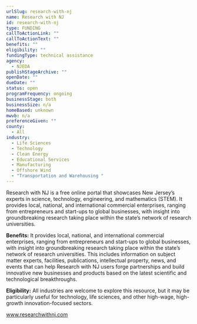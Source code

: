 ```yaml
---
urlSlug: research-with-nj
name: Research with NJ
id: research-with-nj
type: FUNDING
callToActionLink: ""
callToActionText: ""
benefits: ""
eligibility: ""
fundingType: technical assistance
agency:
  - NJEDA
publishStageArchive: ""
openDate: ""
dueDate: ""
status: open
programFrequency: ongoing
businessStage: both
businessSize: n/a
homeBased: unknown
mwvb: n/a
preferenceGiven: ""
county:
  - All
industry:
  - Life Sciences
  - Technology
  - Clean Energy
  - Educational Services
  - Manufacturing
  - Offshore Wind
  - "Transportation and Warehousing "
---
```

Research with NJ is a free online portal that showcases New Jersey’s experts in science, technology, engineering, and mathematics (STEM). It provides local, national, and international commercial enterprises, ranging from entrepreneurs and start-ups to global businesses, with insight into groundbreaking research taking place within the state’s network of research universities.

**Benefits:** It provides local, national, and international commercial enterprises, ranging from entrepreneurs and start-ups to global businesses, with insight into groundbreaking research taking place within the state’s network of research universities. This includes information on subject matter experts, facilities, publications, intellectual property, news, and events that can help Research with NJ users forge partnerships and build innovative new businesses and products based on the latest scientific and technological breakthroughs.

**Eligibility:** All industries are welcome to explore this resource, but it may be particularly useful for technology, life sciences, and other high-wage, high-growth innovation-focused sectors.

www.researchwithnj.com